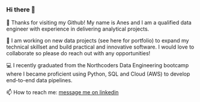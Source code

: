 ### Hi there 👋

📍 Thanks for visiting my Github! My name is Anes and I am a qualified data engineer with experience in delivering analytical projects.

🌱 I am working on new data projects (see here for portfolio) to expand my technical skillset and build practical and innovative software. I would love to collaborate so please do reach out with any opportunities!

💻 I recently graduated from the Northcoders Data Engineering bootcamp where I became proficient using Python, SQL and Cloud (AWS) to develop end-to-end data pipelines. 

📫 How to reach me: [message me on linkedin](https://www.linkedin.com/in/anes-motam-59347a194/)

